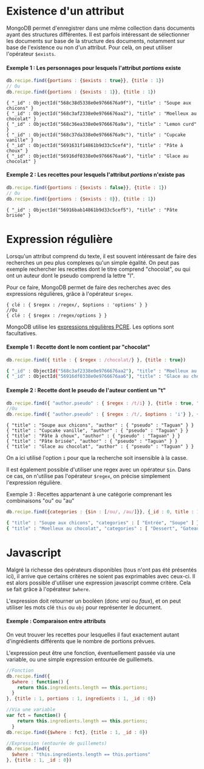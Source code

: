 # Existence d'un attribut

MongoDB permet d'enregistrer dans une même collection dans documents ayant des structures différentes. Il est parfois intéressant de sélectionner les documents sur base de la structure des documents, notamment sur base de l'existence ou non d'un attribut. Pour celà, on peut utiliser l'opérateur ```$exists```.

#### Exemple 1 : Les personnages pour lesquels l'attribut *portions* existe

```javascript
db.recipe.find({portions : {$exists : true}}, {title : 1})
// Ou
db.recipe.find({portions : {$exists : 1}}, {title : 1})
```
```
{ "_id" : ObjectId("568c38d5338e0e9766676a9f"), "title" : "Soupe aux chicons" }
{ "_id" : ObjectId("568c3af2338e0e9766676aa2"), "title" : "Moelleux au chocolat" }
{ "_id" : ObjectId("568c36ea338e0e9766676a9a"), "title" : "Lemon curd" }
{ "_id" : ObjectId("568c37da338e0e9766676a9c"), "title" : "Cupcake vanille" }
{ "_id" : ObjectId("5691631f14861b9d33c5cef4"), "title" : "Pâte à choux" }
{ "_id" : ObjectId("56916df0338e0e9766676aa6"), "title" : "Glace au chocolat" }
```

#### Exemple 2 : Les recettes pour lesquels l'attribut *portions* n'existe pas

```javascript
db.recipe.find({portions : {$exists : false}}, {title : 1})
// Ou
db.recipe.find({portions : {$exists : 0}}, {title : 1})
```
```
{ "_id" : ObjectId("56916bab14861b9d33c5cef5"), "title" : "Pâte brisée" }
```

# Expression régulière

Lorsqu'un attribut comprend du texte, il est souvent intéressant de faire des recherches un peu plus complexes qu'un simple égalité. On peut pas exemple rechercher les recettes dont le titre comprend "chocolat", ou qui ont un auteur dont le pseudo comprend la lettre "l".

Pour ce faire, MongoDB permet de faire des recherches avec des expressions régulières, grâce à l'opérateur ```$regex```.

```
{ clé : { $regex : /regex/, $options : 'options' } }
//Ou
{ clé : { $regex : /regex/options } }
```

MongoDB utilise les [expressions régulières PCRE](http://www.pcre.org/). Les options sont facultatives.

#### Exemple 1 : Recette dont le nom contient par "chocolat"

```javascript
db.recipe.find({ title : { $regex : /chocolat/} }, {title : true})
```

```bash
{ "_id" : ObjectId("568c3af2338e0e9766676aa2"), "title" : "Moelleux au chocolat" }
{ "_id" : ObjectId("56916df0338e0e9766676aa6"), "title" : "Glace au chocolat" }
```

#### Exemple 2 : Recette dont le pseudo de l'auteur contient un "t"

```javascript
db.recipe.find({ "author.pseudo" : { $regex : /t/i} }, {title : true, "author.pseudo" : true, _id : false})
//Ou
db.recipe.find({ "author.pseudo" : { $regex : /t/, $options : 'i'} }, {title : true, "author.pseudo" : true, _id : false})
```

```
{ "title" : "Soupe aux chicons", "author" : { "pseudo" : "Taguan" } }
{ "title" : "Cupcake vanille", "author" : { "pseudo" : "Taguan" } }
{ "title" : "Pâte à choux", "author" : { "pseudo" : "Taguan" } }
{ "title" : "Pâte brisée", "author" : { "pseudo" : "Taguan" } }
{ "title" : "Glace au chocolat", "author" : { "pseudo" : "Taguan" } }
```

On a ici utilisé l'option ```i``` pour que la recherche soit insensible à la casse.

Il est également possible d'utiliser une regex avec un opérateur ```$in```. Dans ce cas, on n'utilise pas l'opérateur ```$regex```, on précise simplement l'expression régulière.

Exemple 3 : Recettes appartenant à une catégorie comprenant les combinaisons "ou" ou "au"

```javascript
db.recipe.find({categories : {$in : [/ou/, /au/]}}, {_id : 0, title : 1, categories : 1})
```
```bash
{ "title" : "Soupe aux chicons", "categories" : [ "Entrée", "Soupe" ] }
{ "title" : "Moelleux au chocolat", "categories" : [ "Dessert", "Gateau" ] }
```

# Javascript

Malgré la richesse des opérateurs disponibles (tous n'ont pas été présentés ici), il arrive que certains critères ne soient pas exprimables avec ceux-ci. Il est alors possible d'utiliser une expression javascript comme critère. Cela se fait grâce à l'opérateur ```$where```.

L'expression doit retourner un booléen (donc *vrai* ou *faux*), et on peut utiliser les mots clé ```this``` ou ```obj``` pour représenter le document.

#### Exemple : Comparaison entre attributs

On veut trouver les recettes pour lesquelles il faut exactement autant d'ingrédients différents que le nombre de portions prévues.

L'expression peut être une fonction, éventuellement passée via une variable, ou une simple expression entourée de guillemets.

```javascript
//Fonction
db.recipe.find({
  $where : function() {
    return this.ingredients.length == this.portions;
  }
}, {title : 1, portions : 1, ingredients : 1, _id : 0})

//Via une variable
var fct = function() {
    return this.ingredients.length == this.portions;
  }
db.recipe.find({$where : fct}, {title : 1, _id : 0})

//Expression (entourée de guillemets)
db.recipe.find({
  $where : "this.ingredients.length == this.portions"
}, {title : 1, _id : 0})
```

